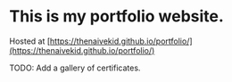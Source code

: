 # This is my portfolio website.

Hosted at
[https://thenaivekid.github.io/portfolio/](https://thenaivekid.github.io/portfolio/)

TODO: Add a gallery of certificates.
